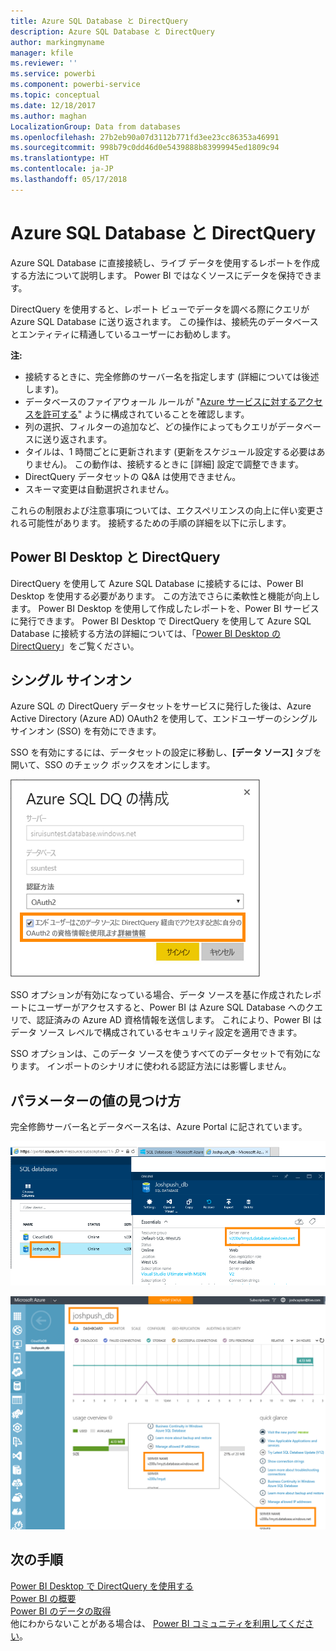 ```yaml
---
title: Azure SQL Database と DirectQuery
description: Azure SQL Database と DirectQuery
author: markingmyname
manager: kfile
ms.reviewer: ''
ms.service: powerbi
ms.component: powerbi-service
ms.topic: conceptual
ms.date: 12/18/2017
ms.author: maghan
LocalizationGroup: Data from databases
ms.openlocfilehash: 27b2eb90a07d3112b771fd3ee23cc86353a46991
ms.sourcegitcommit: 998b79c0dd46d0e5439888b83999945ed1809c94
ms.translationtype: HT
ms.contentlocale: ja-JP
ms.lasthandoff: 05/17/2018
---
```

# <a name="azure-sql-database-with-directquery"></a>Azure SQL Database と DirectQuery
Azure SQL Database に直接接続し、ライブ データを使用するレポートを作成する方法について説明します。 Power BI ではなくソースにデータを保持できます。

DirectQuery を使用すると、レポート ビューでデータを調べる際にクエリが Azure SQL Database に送り返されます。 この操作は、接続先のデータベースとエンティティに精通しているユーザーにお勧めします。

**注:**

* 接続するときに、完全修飾のサーバー名を指定します (詳細については後述します)。
* データベースのファイアウォール ルールが "[Azure サービスに対するアクセスを許可する](https://msdn.microsoft.com/library/azure/ee621782.aspx)" ように構成されていることを確認します。
* 列の選択、フィルターの追加など、どの操作によってもクエリがデータベースに送り返されます。
* タイルは、1 時間ごとに更新されます (更新をスケジュール設定する必要はありません)。 この動作は、接続するときに [詳細] 設定で調整できます。
* DirectQuery データセットの Q&A は使用できません。
* スキーマ変更は自動選択されません。

これらの制限および注意事項については、エクスペリエンスの向上に伴い変更される可能性があります。 接続するための手順の詳細を以下に示します。 

## <a name="power-bi-desktop-and-directquery"></a>Power BI Desktop と DirectQuery
DirectQuery を使用して Azure SQL Database に接続するには、Power BI Desktop を使用する必要があります。 この方法でさらに柔軟性と機能が向上します。 Power BI Desktop を使用して作成したレポートを、Power BI サービスに発行できます。 Power BI Desktop で DirectQuery を使用して Azure SQL Database に接続する方法の詳細については、「[Power BI Desktop の DirectQuery](desktop-use-directquery.md)」をご覧ください。 

## <a name="single-sign-on"></a>シングル サインオン

Azure SQL の DirectQuery データセットをサービスに発行した後は、Azure Active Directory (Azure AD) OAuth2 を使用して、エンドユーザーのシングル サインオン (SSO) を有効にできます。 

SSO を有効にするには、データセットの設定に移動し、**[データ ソース]** タブを開いて、SSO のチェック ボックスをオンにします。

![Azure SQL DQ の構成ダイアログ ボックス](media/service-azure-sql-database-with-direct-connect/sso-dialog.png)

SSO オプションが有効になっている場合、データ ソースを基に作成されたレポートにユーザーがアクセスすると、Power BI は Azure SQL Database へのクエリで、認証済みの Azure AD 資格情報を送信します。 これにより、Power BI はデータ ソース レベルで構成されているセキュリティ設定を適用できます。

SSO オプションは、このデータ ソースを使うすべてのデータセットで有効になります。 インポートのシナリオに使われる認証方法には影響しません。

## <a name="finding-parameter-values"></a>パラメーターの値の見つけ方
完全修飾サーバー名とデータベース名は、Azure Portal に記されています。

![](media/service-azure-sql-database-with-direct-connect/azureportnew_update.png)

![](media/service-azure-sql-database-with-direct-connect/azureportal_update.png)

## <a name="next-steps"></a>次の手順
[Power BI Desktop で DirectQuery を使用する](desktop-use-directquery.md)  
[Power BI の概要](service-get-started.md)  
[Power BI のデータの取得](service-get-data.md)  
他にわからないことがある場合は、 [Power BI コミュニティを利用してください](http://community.powerbi.com/)。
